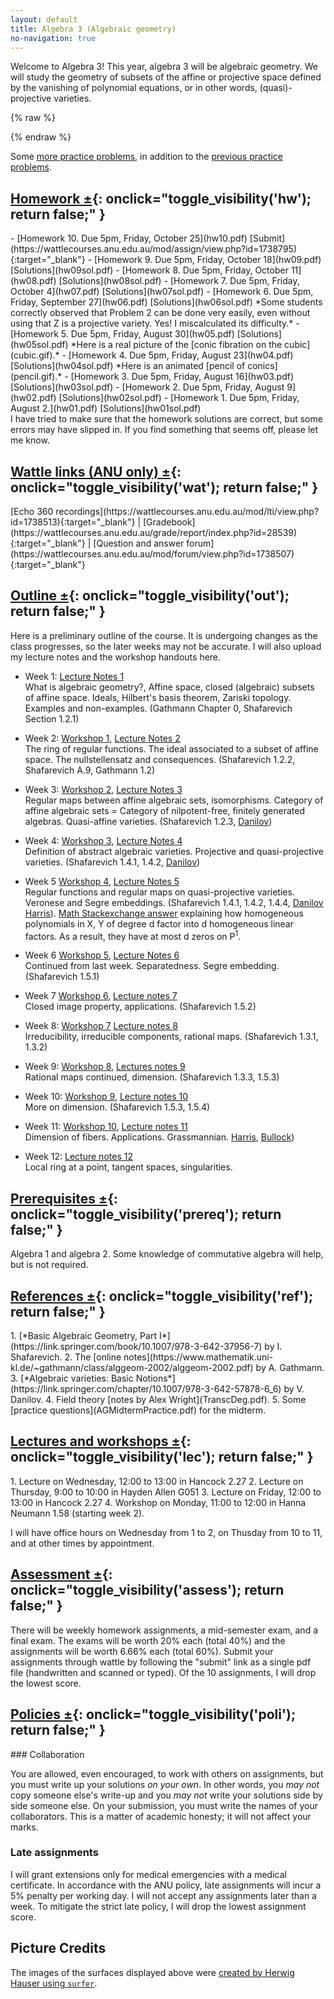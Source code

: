 ```yaml
---
layout: default
title: Algebra 3 (Algebraic geometry)
no-navigation: true
---
```


<script type="text/javascript">
<!--
function toggle_visibility(id) {
	var e = document.getElementById(id);
	if(e.style.display == 'block')
		e.style.display = 'none';
	else
		e.style.display = 'block';
	}
//-->
</script>

<style type="text/css">
#surface {
	height: 200px;
	margin-right:3em;
	border-radius:10px;
}
</style>

<div class="intro">
<div>
Welcome to Algebra 3!
This year, algebra 3 will be algebraic geometry.
We will study the geometry of subsets of the affine or projective space defined by the vanishing of polynomial equations, or in other words, (quasi)-projective varieties.
</div>

{% raw %}
<script type="text/javascript">
		var images = ['calypsortp.jpg', 'helixrtp.jpg', 'seepferdchenrtp.jpg', 'calyx-korrektur2000.jpg', 'herzrtp.jpg', 'solitudertp.jpg', 'daisyrtp.jpg', 'himmelhoellertp.jpg', 'tanzrtp.jpg', 'diabolortp.jpg', 'kolibrirtp.jpg', 'taube-korrektur2000.jpg', 'dingdongrtp.jpg', 'kreiselrtp.jpg', 'tuellertp.jpg', 'distelmetallicrtp.jpg', 'limaortp.jpg', 'visavisrtp.jpg', 'dullortp.jpg', 'miaurtp.jpg', 'zeckrtp.jpg', 'eistuetertp.jpg', 'nepalirtp.jpg', 'zitrus_rtp_0.jpg']
	document.write('<img id="surface" src="images/' + images[Math.floor(Math.random() * images.length)] + '" alt="An algebraic surface">')
</script>
{% endraw %}
</div>

Some [more practice problems](AGFinalPractice.pdf), in addition to the [previous practice problems](AGMidtermPractice.pdf).

## [Homework &plusmn;](#){:  onclick="toggle_visibility('hw'); return false;" }
<div id="hw" style="display: block;" >
- [Homework 10. Due 5pm, Friday, October 25](hw10.pdf)  [Submit](https://wattlecourses.anu.edu.au/mod/assign/view.php?id=1738795){:target="_blank"}  
- [Homework 9. Due 5pm, Friday, October 18](hw09.pdf) [Solutions](hw09sol.pdf)  
- [Homework 8. Due 5pm, Friday, October 11](hw08.pdf) [Solutions](hw08sol.pdf)  
- [Homework 7. Due 5pm, Friday, October 4](hw07.pdf) [Solutions](hw07sol.pdf)  
- [Homework 6. Due 5pm, Friday, September 27](hw06.pdf) [Solutions](hw06sol.pdf)  
  *Some students correctly observed that Problem 2 can be done very easily, even without using that Z is a projective variety. Yes! I miscalculated its difficulty.*
- [Homework 5. Due 5pm, Friday, August 30](hw05.pdf) [Solutions](hw05sol.pdf)  
  *Here is a real picture of the [conic fibration on the cubic](cubic.gif).*  
- [Homework 4. Due 5pm, Friday, August 23](hw04.pdf)  [Solutions](hw04sol.pdf)  
  *Here is an animated [pencil of conics](pencil.gif).*
- [Homework 3. Due 5pm, Friday, August 16](hw03.pdf) [Solutions](hw03sol.pdf)
- [Homework 2. Due 5pm, Friday, August 9](hw02.pdf)  [Solutions](hw02sol.pdf)
- [Homework 1. Due 5pm, Friday, August 2.](hw01.pdf) [Solutions](hw01sol.pdf)
</div>
I have tried to make sure that the homework solutions are correct, but some errors may have slipped in.
If you find something that seems off, please let me know.

## [Wattle links (ANU only) &plusmn;](#){: onclick="toggle_visibility('wat'); return false;" }
<div id="wat" style="display: block;">
[Echo 360 recordings](https://wattlecourses.anu.edu.au/mod/lti/view.php?id=1738513){:target="_blank"} |
[Gradebook](https://wattlecourses.anu.edu.au/grade/report/index.php?id=28539){:target="_blank"} |
[Question and answer forum](https://wattlecourses.anu.edu.au/mod/forum/view.php?id=1738507){:target="_blank"}
</div>

## [Outline &plusmn;](#){:  onclick="toggle_visibility('out'); return false;" }

<div id="out" style="display: block;">
Here is a preliminary outline of the course. It is undergoing changes as the class progresses, so the later weeks may not be accurate.
I will also upload my lecture notes and the workshop handouts here.

* Week 1: [Lecture Notes 1](AGWeek01.pdf)  
  What is algebraic geometry?, 
  Affine space, closed (algebraic) subsets of affine space. 
  Ideals, Hilbert's basis theorem, Zariski topology.
  Examples and non-examples.
  (Gathmann Chapter 0, Shafarevich Section 1.2.1)
      
* Week 2: [Workshop 1](AGWorkshop01.pdf), [Lecture Notes 2](AGWeek02.pdf)   
  The ring of regular functions.
  The ideal associated to a subset of affine space.
  The nullstellensatz and consequences.
  (Shafarevich 1.2.2, Shafarevich A.9, Gathmann 1.2)

* Week 3: [Workshop 2](AGWorkshop02.pdf), [Lecture Notes 3](AGWeek03.pdf)   
  Regular maps between affine algebraic sets, isomorphisms.
  Category of affine algebraic sets = Category of nilpotent-free, finitely generated algebras.
  Quasi-affine varieties.
  (Shafarevich 1.2.3, [Danilov](Danilov-quasi-affine.pdf))

* Week 4: [Workshop 3](AGWorkshop03.pdf), [Lecture Notes 4](AGWeek04.pdf)   
  Definition of abstract algebraic varieties.
  Projective and quasi-projective varieties.
  (Shafarevich 1.4.1, 1.4.2, [Danilov](Danilov-varieties.pdf))

* Week 5 [Workshop 4](AGWorkshop04.pdf), [Lecture Notes 5](AGWeek05.pdf)  
  Regular functions and regular maps on quasi-projective varieties. Veronese and Segre embeddings.
  (Shafarevich 1.4.1, 1.4.2, 1.4.4, [Danilov](Danilov-varieties.pdf) [Harris](Harris-Veronese_and_Segre.pdf)).
  [Math Stackexchange answer](https://math.stackexchange.com/questions/891109/factoring-homogeneous-polynomials-in-two-variables) explaining how homogeneous polynomials in X, Y of degree d factor into d homogeneous linear factors. As a result, they have at most d zeros on P<sup>1</sup>.

* Week 6 [Workshop 5](AGWorkshop05.pdf), [Lecture Notes 6](AGWeek06.pdf)  
  Continued from last week. Separatedness. Segre embedding.
  (Shafarevich 1.5.1)

* Week 7 [Workshop 6](AGWorkshop06.pdf), [Lecture notes 7](AGWeek07.pdf)   
  Closed image property, applications. 
  (Shafarevich 1.5.2)
  
* Week 8: [Workshop 7](AGWorkshop07.pdf) [Lecture notes 8](AGWeek08.pdf)  
  Irreducibility, irreducible components, rational maps.
  (Shafarevich 1.3.1, 1.3.2)

* Week 9: [Workshop 8](AGWorkshop08.pdf), [Lectures notes 9](AGWeek09.pdf)  
  Rational maps continued, dimension.
  (Shafarevich 1.3.3, 1.5.3)

* Week 10: [Workshop 9](AGWorkshop09.pdf), [Lecture notes 10](AGWeek10.pdf)  
  More on dimension. 
  (Shafarevich 1.5.3, 1.5.4)

* Week 11: [Workshop 10](AGWorkshop10.pdf), [Lecture notes 11](AGWeek11.pdf)  
  Dimension of fibers. Applications. Grassmannian. [Harris](Harris-Grassmannian.pdf), [Bullock](Bullock-Grassmannian.pdf))

* Week 12: [Lecture notes 12](AGWeek12.pdf)  
  Local ring at a point, tangent spaces, singularities.
</div>

## [Prerequisites &plusmn;](#){:  onclick="toggle_visibility('prereq'); return false;" }
<div id="prereq" style="display: block;" >
Algebra 1 and algebra 2.
Some knowledge of commutative algebra will help, but is not required.
</div>

## [References &plusmn;](#){:  onclick="toggle_visibility('ref'); return false;" }
<div id="ref" style="display: block;">
1. [*Basic Algebraic Geometry, Part I*](https://link.springer.com/book/10.1007/978-3-642-37956-7) by I. Shafarevich.  
2. The [online notes](https://www.mathematik.uni-kl.de/~gathmann/class/alggeom-2002/alggeom-2002.pdf) by A. Gathmann.  
3. [*Algebraic varieties: Basic Notions*](https://link.springer.com/chapter/10.1007/978-3-642-57878-6_6) by V. Danilov.   
4. Field theory [notes by Alex Wright](TranscDeg.pdf).  
5. Some [practice questions](AGMidtermPractice.pdf) for the midterm.
</div>

## [Lectures and workshops &plusmn;](#){:  onclick="toggle_visibility('lec'); return false;" }
<div id="lec" style="display: block;">
1. Lecture on Wednesday, 12:00 to 13:00 in Hancock 2.27  
2. Lecture on Thursday, 9:00 to 10:00 in Hayden Allen G051  
3. Lecture on Friday, 12:00 to 13:00 in Hancock 2.27  
4. Workshop on Monday, 11:00 to 12:00 in Hanna Neumann 1.58 (starting week 2).

I will have office hours on Wednesday from 1 to 2, on Thusday from 10 to 11, and at other times by appointment.
</div>

## [Assessment &plusmn;](#){: onclick="toggle_visibility('assess'); return false;" }
<div id="assess" style="display: block;">
There will be weekly homework assignments, a mid-semester exam, and a final exam.	The exams will be worth 20% each (total 40%) and the assignments will be worth 6.66% each (total 60%). Submit your assignments through wattle by following the "submit" link as a single pdf file (handwritten and scanned or typed). Of the 10 assignments, I will drop the lowest score.
</div>

## [Policies &plusmn;](#){: onclick="toggle_visibility('poli'); return false;" }
<div id="poli" style="display: block;">
### Collaboration

You are allowed, even encouraged, to work with others on assignments, but you must write up your solutions *on your own*. In other words, you *may not* copy someone else's write-up and you *may not* write your solutions side by side someone else. On your submission, you must write the names of your collaborators. This is a matter of academic honesty; it will not affect your marks. 

### Late assignments

I will grant extensions only for medical emergencies with a medical certificate. In accordance with the ANU policy, late assignments will incur a 5% penalty per working day. I will not accept any assignments later than a week. To mitigate the strict late policy, I will drop the lowest assignment score.
</div>

## Picture Credits

The images of the surfaces displayed above were [created by Herwig Hauser using `surfer`](https://imaginary.org/gallery/herwig-hauser-classic).
